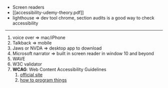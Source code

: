 - Screen readers
- [[accessibility-udemy-theory.pdf]]
- lighthouse => dev tool chrome, section audits is a good way to check accessibility
---
1. voice over => mac/iPhone
2. Talkback => mobile
3. Jaws or NVDA => desktop app to download
4. Microsoft narrator => built in screen reader in window 10 and beyond
5. WAVE
6. W3C validator
7. **WCAG**: Web Content Accessibility Guidelines
	1. [official site](https://www.w3.org/WAI/standards-guidelines/wcag/)
	2. [how to program things](https://www.w3.org/WAI/WCAG21/quickref/?currentsidebar=%23col_overview#text-alternatives)